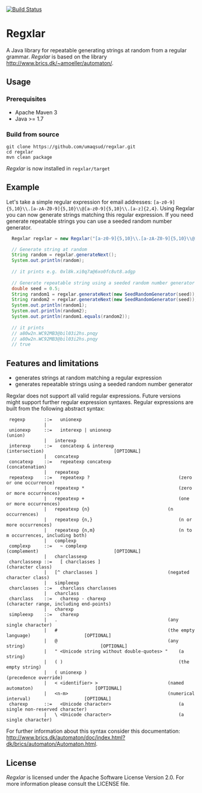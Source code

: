 [![Build Status](https://travis-ci.org/umaqsud/regxlar.svg?branch=master)](https://travis-ci.org/umaqsud/regxlar)

Regxlar
=======

A Java library for repeatable generating strings at random from a regular grammar. _Regxlar_ is based on the library http://www.brics.dk/~amoeller/automaton/.

## Usage

### Prerequisites
* Apache Maven 3
* Java >= 1.7

### Build from source

```
git clone https://github.com/umaqsud/regxlar.git
cd regxlar
mvn clean package
```

_Regxlar_ is now installed in `regxlar/target`

## Example

Let's take a simple regular expression for email addresses: `[a-z0-9]{5,10}\\.[a-zA-Z0-9]{5,10}\\@[a-z0-9]{5,10}\\.[a-z]{2,4}`. Using Regxlar you can now generate strings matching this regular expression. If you need generate repeatable strings you can use a seeded random number generator.

```java
  Regxlar regxlar = new Regxlar("[a-z0-9]{5,10}\\.[a-zA-Z0-9]{5,10}\\@[a-z0-9]{5,10}\\.[a-z]{2,4}");

  // Generate string at random
  String random = regxlar.generateNext();
  System.out.println(random);
  
  // it prints e.g. 0xl8k.xi0q7a@6xo0fc8ut8.adgp
  
  // Generate repeatable string using a seeded random number generator
  double seed = 0.5;
  String random1 = regxlar.generateNext(new SeedRandomGenerator(seed));
  String random2 = regxlar.generateNext(new SeedRandomGenerator(seed));
  System.out.println(random1);
  System.out.println(random2);
  System.out.println(random1.equals(random2));
  
  // it prints
  // a80w2n.WC92MB3@bil03i2hs.pnqy
  // a80w2n.WC92MB3@bil03i2hs.pnqy
  // true
```
## Features and limitations

* generates strings at random matching a regular expression
* generates repeatable strings using a seeded random number generator

Regxlar does not support all valid regular expressions. Future versions might support further regular expression syntaxes. Regular expressions are built from the following abstract syntax:

```
 regexp       ::=	unionexp		
              |			
 unionexp     ::=	interexp | unionexp							(union)	
              |   interexp		
 interexp     ::=	concatexp & interexp						(intersection)							[OPTIONAL]
              |   concatexp		
 concatexp    ::=	repeatexp concatexp							(concatenation)	
              |   repeatexp		
 repeatexp    ::=	repeatexp ?									(zero or one occurrence)	
              |   repeatexp *									(zero or more occurrences)	
              |   repeatexp +									(one or more occurrences)	
              |   repeatexp {n}								(n occurrences)	
              |   repeatexp {n,}								(n or more occurrences)	
              |   repeatexp {n,m}								(n to m occurrences, including both)	
              |   complexp		
 complexp     ::=	~ complexp									(complement)							[OPTIONAL]
              |	  charclassexp		
 charclassexp ::=	[ charclasses ]								(character class)	
              |	  [^ charclasses ]							(negated character class)	
              |	  simpleexp		
 charclasses  ::=	charclass charclasses		
              |	  charclass		
 charclass    ::=	charexp - charexp							(character range, including end-points)	
              |	  charexp		
 simpleexp    ::=	charexp		
              |	  .											(any single character)	
              |	  #											(the empty language)					[OPTIONAL]
              |	  @											(any string)							[OPTIONAL]
              |	  " <Unicode string without double-quotes> "	(a string)	
              |	  ( )											(the empty string)	
              |	  ( unionexp )								(precedence override)	
              |	  < <identifier> >							(named automaton)						[OPTIONAL]
              |	  <n-m>										(numerical interval)					[OPTIONAL]
 charexp      ::=	<Unicode character>							(a single non-reserved character)	
              |	  \ <Unicode character> 						(a single character)
```

For further information about this syntax consider this documentation: http://www.brics.dk/automaton/doc/index.html?dk/brics/automaton/Automaton.html.

## License

_Regxlar_ is licensed under the Apache Software License Version 2.0. For more
information please consult the LICENSE file.

